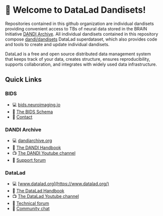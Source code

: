 # 👋 Welcome to DataLad Dandisets!

Repositories contained in this github organization are individual dandisets providing convenient access to TBs of neural data stored in the BRAIN Initiative [DANDI Archive](https://dandiarchive.org).
All individual dandisets contained in this repository compose [dandi/dandisets](https://github.com/dandi/dandisets/) DataLad superdataset, which also provides code and tools to create and update individual dandisets.

DataLad is a free and open source distributed data management system that keeps track of your data, creates structure, ensures reproducibility, supports collaboration, and integrates with widely used data infrastructure.


## Quick Links

### BIDS
- :computer: [bids.neuroimaging.io](https://bids.neuroimaging.io/index.html)
- :book: [The BIDS Schema](https://bids-specification.readthedocs.io/en/stable/appendices/schema.html)
- :raising_hand: [Contact](https://bids.neuroimaging.io/contact/index.html)

### DANDI Archive
- :computer: [dandiarchive.org](https://dandiarchive.org/)
- :book: [The DANDI Handbook](https://www.dandiarchive.org/handbook)
- :tv: [The DANDI Youtube channel](https://www.youtube.com/channel/UCsLLBNhtcV-wL8cCZWveDCA)
- :raising_hand: [Support forum](https://github.com/dandi/helpdesk/)

### DataLad
- :computer: [www.datalad.org](https://www.datalad.org/)
- :book: [The DataLad Handbook](http://handbook.datalad.org/en/latest/)
- :tv: [The DataLad Youtube channel](https://www.youtube.com/c/DataLad)
- :raising_hand: [Technical forum](https://neurostars.org/search?q=datalad%20category%3A1)
- :speech_balloon: [Community chat](https://matrix.to/#/#datalad:matrix.org)

